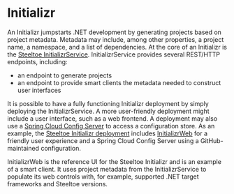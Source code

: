 # Initializr

An Initializr jumpstarts .NET development by generating projects based on project metadata.
Metadata may include, among other properties, a project name, a namespace, and a list of dependencies.
At the core of an Initializr is the [Steeltoe InitializrService](https://github.com/SteeltoeOSS/InitializrService).
InitializrService provides several REST/HTTP endpoints, including:

* an endpoint to generate projects
* an endpoint to provide smart clients the metadata needed to construct user interfaces

It is possible to have a fully functioning Initializr deployment by simply deploying the InitializrService.
A more user-friendly deployment might include a user interface, such as a web frontend.
A deployment may also use a [Spring Cloud Config Server](https://cloud.spring.io/spring-cloud-config/multi/multi__spring_cloud_config_server.html) to access a configuration store.
As an example, the [Steeltoe Initializr deployment](https://start.steeltoe.io) includes [InitializrWeb](https://github.com/SteeltoeOSS/InitializrWeb) for a friendly user experience and a Spring Cloud Config Server using a GitHub-maintained configuration.

InitializrWeb is the reference UI for the Steeltoe Initializr and is an example of a smart client.  It uses project metadata from the InitializrService to populate its web controls with, for example, supported .NET target frameworks and Steeltoe versions.
